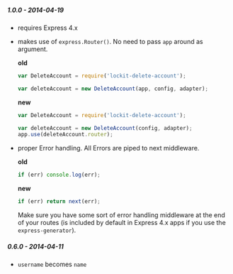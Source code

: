 
##### 1.0.0 - 2014-04-19

- requires Express 4.x
- makes use of `express.Router()`. No need to pass `app` around as argument.

  **old**

  ```js
  var DeleteAccount = require('lockit-delete-account');

  var deleteAccount = new DeleteAccount(app, config, adapter);
  ```

  **new**

  ```js
  var DeleteAccount = require('lockit-delete-account');

  var deleteAccount = new DeleteAccount(config, adapter);
  app.use(deleteAccount.router);
  ```

- proper Error handling. All Errors are piped to next middleware.

  **old**

  ```js
  if (err) console.log(err);
  ```

  **new**

  ```js
  if (err) return next(err);
  ```

  Make sure you have some sort of error handling middleware at the end of your
  routes (is included by default in Express 4.x apps if you use the `express-generator`).

##### 0.6.0 - 2014-04-11

- `username` becomes `name`
